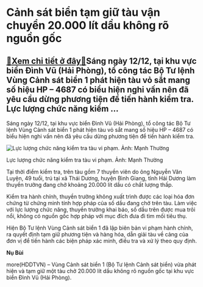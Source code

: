 Cảnh sát biển tạm giữ tàu vận chuyển 20.000 lít dầu không rõ nguồn gốc
======================================================================

[:gift:Xem chi tiết ở đây:gift:](https://hddtvn.com/canh-sat-bien-tam-giu-tau-van-chuyen-20-000-lit-dau-khong-ro-nguon-goc/)Sáng ngày 12/12, tại khu vực biển Đình Vũ (Hải Phòng), tổ công tác Bộ Tư lệnh Vùng Cảnh sát biển 1 phát hiện tàu vỏ sắt mang số hiệu HP – 4687 có biểu hiện nghi vấn nên đã yêu cầu dừng phương tiện để tiến hành kiểm tra. Lực lượng chức năng kiểm …
------------------------------------------------------------------------------------------------------------------------------------------------------------------------------------------------------------------------------------------------------


Sáng ngày 12/12, tại khu vực biển Đình Vũ (Hải Phòng), tổ công tác Bộ Tư lệnh Vùng Cảnh sát biển 1 phát hiện tàu vỏ sắt mang số hiệu HP – 4687 có biểu hiện nghi vấn nên đã yêu cầu dừng phương tiện để tiến hành kiểm tra.





![Lực lượng chức năng kiểm tra tàu vi phạm. Ảnh: Mạnh Thường](https://hddtvn.com/wp-content/uploads/2021/01/0253_tau_cho_dau_lau.jpg "Lực lượng chức năng kiểm tra tàu vi phạm. Ảnh: Mạnh Thường")


Lực lượng chức năng kiểm tra tàu vi phạm. Ảnh: Mạnh Thường



Tại thời điểm kiểm tra, trên tàu gồm 7 thuyền viên do ông Nguyễn Văn Luyện, 49 tuổi, trú tại xã Thái Dương, huyện Bình Giang, tỉnh Hải Dương làm thuyền trưởng đang chở khoảng 20.000 lít dầu có chất lượng thấp.


Kiểm tra hành chính, thuyền trưởng không xuất trình được các loại hóa đơn chứng từ chứng minh tính hợp pháp của số dầu đang chở trên tàu. Làm việc với lực lượng chức năng, thuyền trưởng khai báo, số dầu trên được mua trôi nổi, không có nguồn gốc hợp pháp với mục đích đưa đi tìm mối tiêu thụ.


Hiện Bộ Tư lệnh Vùng Cảnh sát biển 1 đã lập biên bản vi phạm hành chính, ra quyết định tạm giữ phương tiện và hàng hóa, dẫn giải tàu về cảng của đơn vị để tiến hành các biện pháp xác minh, điều tra và xử lý theo quy định.




**Nụ Bùi**



more(HDDTVN) – Vùng Cảnh sát biển 1 (Bộ Tư lệnh Cảnh sát biển) vừa phát hiện và tạm giữ một tàu chở 20.000 lít dầu không rõ nguồn gốc tại khu vực biển Đình Vũ (Hải Phòng).

